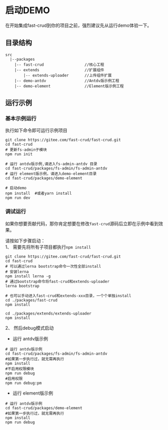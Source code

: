 # 启动DEMO
在开始集成fast-crud到你的项目之前，强烈建议先从运行demo体验一下。

## 目录结构
```
src
  |--packages    
    |-- fast-crud                  //核心工程
    |-- extends                    //扩展组件
        |-- extends-uploader       //上传组件扩展
    |-- demo-antdv                 //Antdv版示例工程
    |-- demo-element               //Element版示例工程

```

## 运行示例

### 基本示例运行
执行如下命令即可运行示例项目
```shell script
git clone https://gitee.com/fast-crud/fast-crud.git
cd fast-crud
# 更新fs-admin子模块
npm run init

# 运行 antdv版示例,请进入fs-admin-antdv 目录
cd fast-crud/packages/fs-admin/fs-admin-antdv  
# 运行 element版示例，请进入demo-element目录
cd fast-crud/packages/demo-element  

# 启动demo
npm install  #或者yarn install
npm run dev
```

### 调试运行
如果你想要贡献代码，那你肯定想要在修改`fast-crud`源码后立即在示例中看到效果。    

请按如下步骤启动：    
1、 需要先将所有子项目都执行`npm install` 
```shell script
git clone https://gitee.com/fast-crud/fast-crud.git
cd fast-crud
# 可以通过lerna bootstrap命令一次性全部install
# 安装lerna
npm install lerna -g
# 通过bootstrap命令将fast-crud和extends-uploader
lerna bootstrap

# 也可以手动进入fast-crud和extends-xxx目录，一个个单独install
cd ./packages/fast-crud
npm install

cd ./packages/extends/extends-uploader
npm install

```

2、 然后debug模式启动

 * 运行 antdv版示例
```shell script
# 运行 antdv版示例
cd fast-crud/packages/fs-admin/fs-admin-antdv  
#如果第一步执行过，就无需再执行
npm install  
#不启用权限模块
npm run debug
#启用权限
npm run debug:pm

```
* 运行 element版示例
```shell script
# 运行 antdv版示例
cd fast-crud/packages/demo-element  
#如果第一步执行过，就无需再执行
npm install  
npm run debug

```



